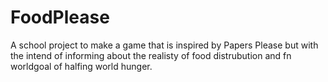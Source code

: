 # FoodPlease
 
A school project to make a game that is inspired by Papers Please but with the intend of informing about the realisty of food distrubution and fn worldgoal of halfing world hunger.

